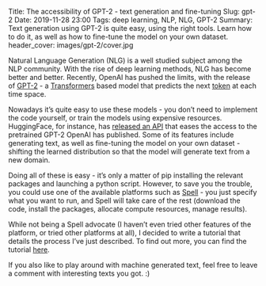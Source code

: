 Title: The accessibility of GPT-2 - text generation and fine-tuning
Slug: gpt-2
Date: 2019-11-28 23:00
Tags: deep learning, NLP, NLG, GPT-2
Summary: Text generation using GPT-2 is quite easy, using the right tools. Learn how to do it, as well as how to fine-tune the model on your own dataset.
header_cover: images/gpt-2/cover.jpg

Natural Language Generation (NLG) is a well studied subject among the NLP community. With the rise of deep learning methods, NLG has become better and better. Recently, OpenAI has pushed the limits, with the release of [GPT-2](https://openai.com/blog/better-language-models) - a [Transformers](https://arxiv.org/abs/1706.03762) based model that predicts the next [token](https://arxiv.org/abs/1508.07909) at each time space.

Nowadays it’s quite easy to use these models - you don’t need to implement the code yourself, or train the models using expensive resources. HuggingFace, for instance, has [released an API](https://huggingface.co/transformers) that eases the access to the pretrained GPT-2 OpenAI has published. Some of its features include generating text, as well as fine-tuning the model on your own dataset - shifting the learned distribution so that the model will generate text from a new domain.

Doing all of these is easy - it’s only a matter of pip installing the relevant packages and launching a python script. However, to save you the trouble, you could use one of the available platforms such as [Spell](https://spell.run) - you just specify what you want to run, and Spell will take care of the rest (download the code, install the packages, allocate compute resources, manage results).

While not being a Spell advocate (I haven’t even tried other features of the platform, or tried other platforms at all), I decided to write a tutorial that details the process I’ve just described. To find out more, you can find the tutorial [here](https://community.spell.run/hc/en-us/articles/360038909713-GPT-2-text-generation-is-not-something-to-joke-about).

If you also like to play around with machine generated text, feel free to leave a comment with interesting texts you got. :)
